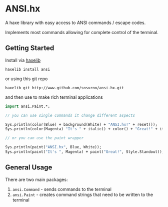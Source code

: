 # ANSI.hx

A haxe library with easy access to ANSI commands / escape codes.

Implements most commands allowing for complete control of the terminal.

## Getting Started

Install via [haxelib](lib.haxe.org)

```
haxelib install ansi
```

or using this git repo

```
haxelib git http://www.github.com/snsvrno/ansi-hx.git
```

and then use to make rich terminal applications

```haxe
import ansi.Paint.*;

// you can use single commands it change different aspects

Sys.println(color(Blue) + background(White) + "ANSI.hx!" + reset());
Sys.println(color(Magenta) "It's " + italic() + color() + "Great!" + italics(false));

// or you can use the paint wrapper

Sys.println(paint("ANSI.hx", Blue, White));
Sys.println(paint("It's ", Magenta) + paint("Great!", Style.Standout));
```

## General Usage

There are two main packages:

1. `ansi.Command` - sends commands to the terminal
2. `ansi.Paint` - creates command strings that need to be written to the terminal


